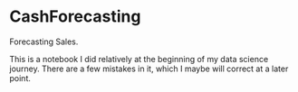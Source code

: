 # CashForecasting
Forecasting Sales.


This is a notebook I did relatively at the beginning of my data science journey. There are a few mistakes in it, which I maybe will correct at a later point.
